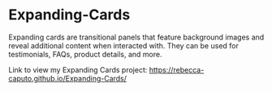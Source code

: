 # Expanding-Cards
Expanding cards are transitional panels that feature background images and reveal additional content when interacted with. They can be used for testimonials, FAQs, product details, and more.

Link to view my Expanding Cards project: https://rebecca-caputo.github.io/Expanding-Cards/
